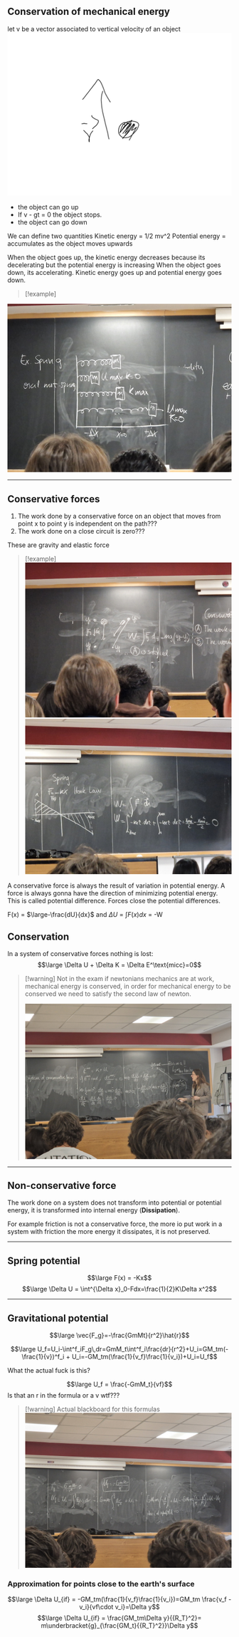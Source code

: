 ## Conservation of mechanical energy

let v be a vector associated to vertical velocity of an object
![](../../z_images/Pasted%20image%2020240311091741.png)

- the object can go up
- If v - gt = 0 the object stops.
- the object can go down

We can define two quantities
Kinetic energy = 1/2 mv^2
Potential energy = accumulates as the object moves upwards

When the object goes up, the kinetic energy decreases because its decelerating but the potential energy is increasing
When the object goes down, its accelerating. Kinetic energy goes up and potential energy goes down.

> [!example]
> 
![](../../z_images/Immagine%20WhatsApp%202024-03-11%20ore%2009.26.09_e34e9097.jpg)

---

## Conservative forces

1. The work done by a conservative force on an object that moves from point x to point y is independent on the path???
2. The work done on a close circuit is zero???

These are gravity and elastic force

> [!example]
> ![](../../z_images/Immagine%20WhatsApp%202024-03-11%20ore%2009.33.24_f128175c.jpg)
![](../../z_images/Immagine%20WhatsApp%202024-03-11%20ore%2009.37.44_71ddf431.jpg)


A conservative force is always the result of variation in potential energy.
A force is always gonna have the direction of minimizing potential energy.
This is called potential difference. Forces close the potential differences.

F(x) = $\large-\frac{dU}{dx}$
and
$\Delta U$ = $\int F(x)dx$ = -W   

## Conservation

In a system of conservative forces nothing is lost:
$$\large \Delta U + \Delta K = \Delta E^\text{micc}=0$$

> [!warning] Not in the exam
> if newtonians mechanics are at work, mechanical energy is conserved, in order for mechanical energy to be conserved we need to satisfy the second law of newton.
> 
> ![](../../z_images/Immagine%20WhatsApp%202024-03-11%20ore%2009.56.05_a40f4058.jpg)

---

## Non-conservative force

The work done on a system does not transform into potential or potential energy, it is transformed into internal energy (**Dissipation**).

For example friction is not a conservative force, the more io put work in a system with friction the more energy it dissipates, it is not preserved.

---

## Spring potential

$$\large F(x) = -Kx$$
$$\large \Delta U = \int^{\Delta x}_0-Fdx=\frac{1}{2}K\Delta x^2$$

---

## Gravitational potential

$$\large \vec{F_g}=-\frac{GmMt}{r^2}\hat{r}$$

$$\large U_f=U_i-\int^f_iF_g\,dr=GmM_t\int^f_i\frac{dr}{r^2}+U_i=GM_tm(-\frac{1}{v})^f_i + U_i=-GM_tm(\frac{1}{v_f}\frac{1}{v_i})+U_i=U_f$$

What the actual fuck is this?

$$\large U_f = \frac{-GmM_t}{vf}$$
Is that an r in the formula or a v wtf???

> [!warning] Actual blackboard for this formulas
> ![](../../z_images/Immagine%20WhatsApp%202024-03-11%20ore%2010.16.20_1dcbf720.jpg)

### Approximation for points close to the earth's surface

$$\large \Delta U_{if} = -GM_tm(\frac{1}{v_f}\frac{1}{v_i})=GM_tm
\frac{v_f - v_i}{vf\cdot v_i}=\Delta y$$
$$\large \Delta U_{if} = \frac{GM_tm\Delta y}{{R_T}^2}= m\underbracket{g}_{\frac{GM_t}{{R_T}^2}}\Delta y$$
